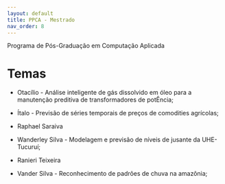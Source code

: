 ```yaml
---
layout: default
title: PPCA - Mestrado
nav_order: 8
---
```


Programa de Pós-Graduação em Computação Aplicada

# Temas

- Otacílio - Análise inteligente de gás dissolvido em óleo para a manutenção preditiva de transformadores de potÊncia;
  
- Ítalo - Previsão de séries temporais de preços de comodities agrícolas;

- Raphael Saraiva

- Wanderley Silva - Modelagem e previsão de níveis de jusante da UHE-Tucuruí;

- Ranieri Teixeira 

- Vander Silva - Reconhecimento de padrões de chuva na amazônia;